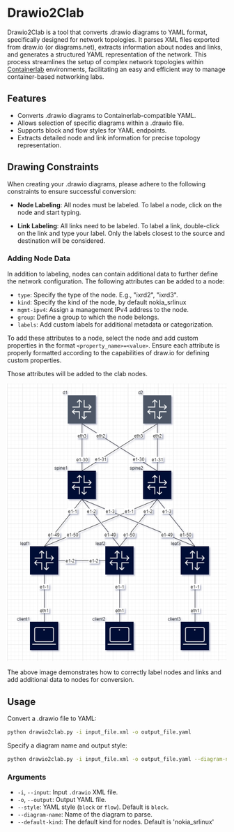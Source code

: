 # Drawio2Clab

Drawio2Clab is a tool that converts .drawio diagrams to YAML format, specifically designed for network topologies. It parses XML files exported from draw.io (or diagrams.net), extracts information about nodes and links, and generates a structured YAML representation of the network. This process streamlines the setup of complex network topologies within [Containerlab](https://github.com/srl-labs/containerlab) environments, facilitating an easy and efficient way to manage container-based networking labs.

## Features

- Converts .drawio diagrams to Containerlab-compatible YAML.
- Allows selection of specific diagrams within a .drawio file.
- Supports block and flow styles for YAML endpoints.
- Extracts detailed node and link information for precise topology representation.

## Drawing Constraints

When creating your .drawio diagrams, please adhere to the following constraints to ensure successful conversion:

- **Node Labeling**: All nodes must be labeled. To label a node, click on the node and start typing.
  
- **Link Labeling**: All links need to be labeled. To label a link, double-click on the link and type your label. Only the labels closest to the source and destination will be considered.
  
### Adding Node Data
In addition to labeling, nodes can contain additional data to further define the network configuration. The following attributes can be added to a node:

- `type`: Specify the type of the node. E.g., "ixrd2", "ixrd3".
- `kind`: Specify the kind of the node, by default nokia_srlinux
- `mgmt-ipv4`: Assign a management IPv4 address to the node.
- `group`: Define a group to which the node belongs.
- `labels`: Add custom labels for additional metadata or categorization.

To add these attributes to a node, select the node and add custom properties in the format `<property_name>=<value>`. Ensure each attribute is properly formatted according to the capabilities of draw.io for defining custom properties.

Those attributes will be added to the clab nodes.

![Drawio Example](img/drawio1.png)

The above image demonstrates how to correctly label nodes and links and add additional data to nodes for conversion.


## Usage
Convert a .drawio file to YAML:

```bash
python drawio2clab.py -i input_file.xml -o output_file.yaml
```

Specify a diagram name and output style:

```bash
python drawio2clab.py -i input_file.xml -o output_file.yaml --diagram-name "Diagram 1" --style flow
```

### Arguments

- `-i`, `--input`: Input `.drawio` XML file.
- `-o`, `--output`: Output YAML file.
- `--style`: YAML style (`block` or `flow`). Default is `block`.
- `--diagram-name`: Name of the diagram to parse.
- `--default-kind`: The default kind for nodes. Default is 'nokia_srlinux'
